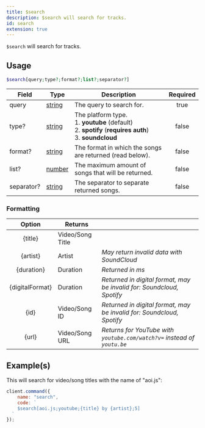 ```yaml
---
title: $search
description: $search will search for tracks.
id: search
extension: true
---
```


`$search` will search for tracks.

## Usage

```php
$search[query;type?;format?;list?;separator?]
```

| Field      | Type                                                                                              | Description                                                                                                           | Required |
| ---------- | ------------------------------------------------------------------------------------------------- | --------------------------------------------------------------------------------------------------------------------- | :------: |
| query      | [string](https://developer.mozilla.org/en-US/docs/Web/JavaScript/Reference/Global_Objects/String) | The query to search for.                                                                                              |   true   |
| type?      | [string](https://developer.mozilla.org/en-US/docs/Web/JavaScript/Reference/Global_Objects/String) | The platform type. <br /> 1. **youtube** (default) <br /> 2. **spotify** (**requires auth**) <br /> 3. **soundcloud** |  false   |
| format?    | [string](https://developer.mozilla.org/en-US/docs/Web/JavaScript/Reference/Global_Objects/String) | The format in which the songs are returned (read below).                                                              |  false   |
| list?      | [number](https://developer.mozilla.org/en-US/docs/Web/JavaScript/Reference/Global_Objects/Number) | The maximum amount of songs that will be returned.                                                                    |  false   |
| separator? | [string](https://developer.mozilla.org/en-US/docs/Web/JavaScript/Reference/Global_Objects/String) | The separator to separate returned songs.                                                                             |  false   |

### Formatting

|     Option      | Returns          |                                                                         |
| :-------------: | ---------------- | ----------------------------------------------------------------------- |
|     {title}     | Video/Song Title |                                                                         |
|    {artist}     | Artist           | _May return invalid data with SoundCloud_                               |
|   {duration}    | Duration         | _Returned in ms_                                                        |
| {digitalFormat} | Duration         | _Returned in digital format, may be invalid for: Soundcloud, Spotify_   |
|      {id}       | Video/Song ID    | _Returned in digital format, may be invalid for: Soundcloud, Spotify_   |
|      {url}      | Video/Song URL   | _Returns for YouTube with `youtube.com/watch?v=` instead of `youtu.be`_ |

## Example(s)

This will search for video/song titles with the name of "aoi.js":

```javascript
client.command({
    name: "search",
    code: `
    $search[aoi.js;youtube;{title} by {artist};5]
  `
});
```
